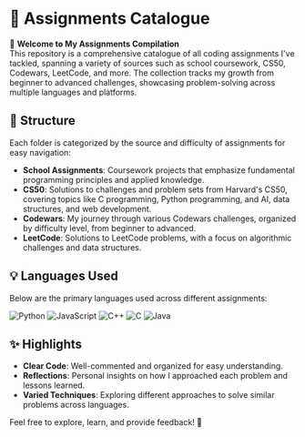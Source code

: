 # 📒 Assignments Catalogue

🚀 **Welcome to My Assignments Compilation**  
This repository is a comprehensive catalogue of all coding assignments I've tackled, spanning a variety of sources such as school coursework, CS50, Codewars, LeetCode, and more. The collection tracks my growth from beginner to advanced challenges, showcasing problem-solving across multiple languages and platforms.

## 📂 Structure

Each folder is categorized by the source and difficulty of assignments for easy navigation:

- **School Assignments**: Coursework projects that emphasize fundamental programming principles and applied knowledge.
- **CS50**: Solutions to challenges and problem sets from Harvard's CS50, covering topics like C programming, Python programming, and AI, data structures, and web development.
- **Codewars**: My journey through various Codewars challenges, organized by difficulty level, from beginner to advanced.
- **LeetCode**: Solutions to LeetCode problems, with a focus on algorithmic challenges and data structures.
  
## 💡 Languages Used

Below are the primary languages used across different assignments:

![Python](https://img.shields.io/badge/python-3670A0?style=for-the-badge&logo=python&logoColor=ffdd54)
![JavaScript](https://img.shields.io/badge/javascript-%23323330.svg?style=for-the-badge&logo=javascript&logoColor=%23F7DF1E)
![C++](https://img.shields.io/badge/c++-%2300599C.svg?style=for-the-badge&logo=c%2B%2B&logoColor=white)
![C](https://img.shields.io/badge/c-%2300599C.svg?style=for-the-badge&logo=c&logoColor=white)
![Java](https://img.shields.io/badge/java-%23ED8B00.svg?style=for-the-badge&logo=openjdk&logoColor=white)

## ✨ Highlights

- **Clear Code**: Well-commented and organized for easy understanding.
- **Reflections**: Personal insights on how I approached each problem and lessons learned.
- **Varied Techniques**: Exploring different approaches to solve similar problems across languages.

Feel free to explore, learn, and provide feedback! 🙌
